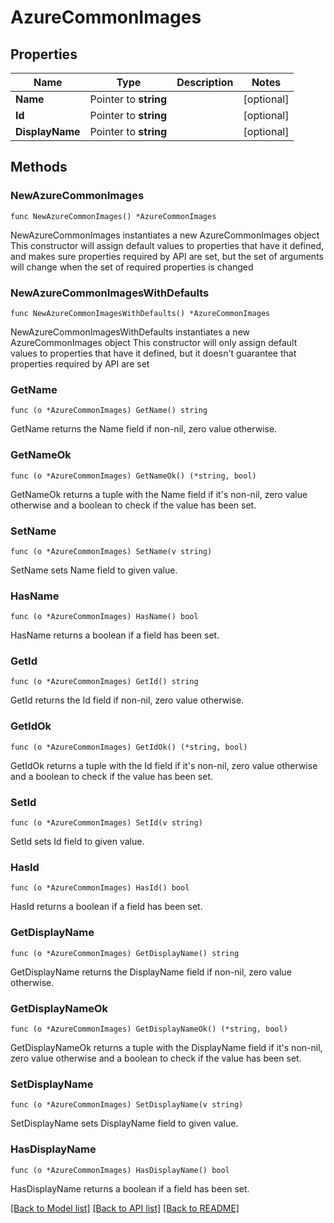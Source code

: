 # AzureCommonImages

## Properties

Name | Type | Description | Notes
------------ | ------------- | ------------- | -------------
**Name** | Pointer to **string** |  | [optional] 
**Id** | Pointer to **string** |  | [optional] 
**DisplayName** | Pointer to **string** |  | [optional] 

## Methods

### NewAzureCommonImages

`func NewAzureCommonImages() *AzureCommonImages`

NewAzureCommonImages instantiates a new AzureCommonImages object
This constructor will assign default values to properties that have it defined,
and makes sure properties required by API are set, but the set of arguments
will change when the set of required properties is changed

### NewAzureCommonImagesWithDefaults

`func NewAzureCommonImagesWithDefaults() *AzureCommonImages`

NewAzureCommonImagesWithDefaults instantiates a new AzureCommonImages object
This constructor will only assign default values to properties that have it defined,
but it doesn't guarantee that properties required by API are set

### GetName

`func (o *AzureCommonImages) GetName() string`

GetName returns the Name field if non-nil, zero value otherwise.

### GetNameOk

`func (o *AzureCommonImages) GetNameOk() (*string, bool)`

GetNameOk returns a tuple with the Name field if it's non-nil, zero value otherwise
and a boolean to check if the value has been set.

### SetName

`func (o *AzureCommonImages) SetName(v string)`

SetName sets Name field to given value.

### HasName

`func (o *AzureCommonImages) HasName() bool`

HasName returns a boolean if a field has been set.

### GetId

`func (o *AzureCommonImages) GetId() string`

GetId returns the Id field if non-nil, zero value otherwise.

### GetIdOk

`func (o *AzureCommonImages) GetIdOk() (*string, bool)`

GetIdOk returns a tuple with the Id field if it's non-nil, zero value otherwise
and a boolean to check if the value has been set.

### SetId

`func (o *AzureCommonImages) SetId(v string)`

SetId sets Id field to given value.

### HasId

`func (o *AzureCommonImages) HasId() bool`

HasId returns a boolean if a field has been set.

### GetDisplayName

`func (o *AzureCommonImages) GetDisplayName() string`

GetDisplayName returns the DisplayName field if non-nil, zero value otherwise.

### GetDisplayNameOk

`func (o *AzureCommonImages) GetDisplayNameOk() (*string, bool)`

GetDisplayNameOk returns a tuple with the DisplayName field if it's non-nil, zero value otherwise
and a boolean to check if the value has been set.

### SetDisplayName

`func (o *AzureCommonImages) SetDisplayName(v string)`

SetDisplayName sets DisplayName field to given value.

### HasDisplayName

`func (o *AzureCommonImages) HasDisplayName() bool`

HasDisplayName returns a boolean if a field has been set.


[[Back to Model list]](../README.md#documentation-for-models) [[Back to API list]](../README.md#documentation-for-api-endpoints) [[Back to README]](../README.md)


